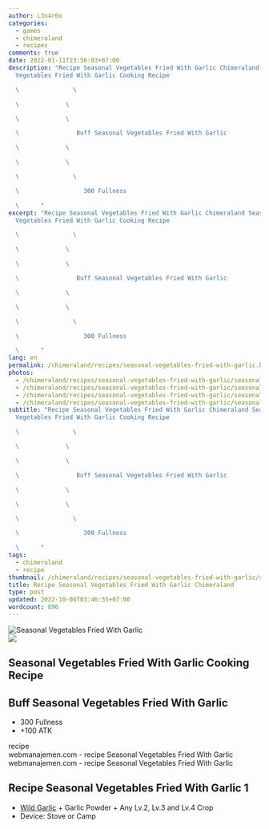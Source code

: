 ```yaml
---
author: L3n4r0x
categories:
  - games
  - chimeraland
  - recipes
comments: true
date: 2022-01-11T23:56:03+07:00
description: "Recipe Seasonal Vegetables Fried With Garlic Chimeraland Seasonal
  Vegetables Fried With Garlic Cooking Recipe

  \               \ 

  \             \ 

  \             \ 

  \                Buff Seasonal Vegetables Fried With Garlic

  \             \ 

  \             \ 

  \               \ 

  \                  300 Fullness

  \      "
excerpt: "Recipe Seasonal Vegetables Fried With Garlic Chimeraland Seasonal
  Vegetables Fried With Garlic Cooking Recipe

  \               \ 

  \             \ 

  \             \ 

  \                Buff Seasonal Vegetables Fried With Garlic

  \             \ 

  \             \ 

  \               \ 

  \                  300 Fullness

  \      "
lang: en
permalink: /chimeraland/recipes/seasonal-vegetables-fried-with-garlic.html
photos:
  - /chimeraland/recipes/seasonal-vegetables-fried-with-garlic/seasonal-vegetables-fried-with-garlic.webp
  - /chimeraland/recipes/seasonal-vegetables-fried-with-garlic/seasonal-vegetables-fried-with-garlic-name.webp
  - /chimeraland/recipes/seasonal-vegetables-fried-with-garlic/seasonal-vegetables-fried-with-garlic-icon.webp
  - /chimeraland/recipes/seasonal-vegetables-fried-with-garlic/seasonal-vegetables-fried-with-garlic-material.webp
subtitle: "Recipe Seasonal Vegetables Fried With Garlic Chimeraland Seasonal
  Vegetables Fried With Garlic Cooking Recipe

  \               \ 

  \             \ 

  \             \ 

  \                Buff Seasonal Vegetables Fried With Garlic

  \             \ 

  \             \ 

  \               \ 

  \                  300 Fullness

  \      "
tags:
  - chimeraland
  - recipe
thumbnail: /chimeraland/recipes/seasonal-vegetables-fried-with-garlic/seasonal-vegetables-fried-with-garlic.webp
title: Recipe Seasonal Vegetables Fried With Garlic Chimeraland
type: post
updated: 2022-10-06T03:46:55+07:00
wordcount: 896
---
```


<link
  rel="stylesheet"
  href="https://rawcdn.githack.com/dimaslanjaka/Web-Manajemen/870a349/css/bootstrap-5-3-0-alpha3-wrapper.css"
/>
<section id="bootstrap-wrapper">
  <div data-bs-theme="dark">
    <div class="card mb-2">
      <div class="card-body">
        <div class="row g-0">
          <div class="col-sm-4 position-relative mb-2">
            <img
              src="https://www.webmanajemen.com/chimeraland/recipes/seasonal-vegetables-fried-with-garlic/seasonal-vegetables-fried-with-garlic-material.webp"
              class="card-img fit-cover w-100 h-100"
              alt="Seasonal Vegetables Fried With Garlic"
              data-fancybox="true"
            />
          </div>
          <div class="col-sm-8 mb-2">
            <div class="card-body">
              <div class="d-flex flex-row align-items-center mb-3">
                <img
                  class="d-inline-block me-2"
                  src="https://www.webmanajemen.com/chimeraland/recipes/seasonal-vegetables-fried-with-garlic/seasonal-vegetables-fried-with-garlic-icon.webp"
                  width="auto"
                  height="auto"
                  style="vertical-align: middle"
                />
                <h2 class="fs-5">
                  Seasonal Vegetables Fried With Garlic Cooking Recipe
                </h2>
              </div>
              <h2 class="card-title fs-5">
                Buff Seasonal Vegetables Fried With Garlic
              </h2>
              <div class="card-text">
                <ul>
                  <li>300 Fullness</li>
                  <li>+100 ATK</li>
                </ul>
              </div>
              <span class="badge rounded-pill">recipe</span>
            </div>
            <div class="card-footer text-end text-muted mt-auto">
              webmanajemen.com - recipe Seasonal Vegetables Fried With Garlic
            </div>
          </div>
        </div>
      </div>
      <div class="card-footer text-end text-muted">
        webmanajemen.com - recipe Seasonal Vegetables Fried With Garlic
      </div>
    </div>
    <div class="row mb-2">
      <div class="col-12 col-lg-6 recipe-item mb-2">
        <div class="card">
          <div class="card-body">
            <h2 class="card-title fs-5">
              Recipe Seasonal Vegetables Fried With Garlic 1
            </h2>
            <div class="card-text">
              <ul>
                <li>
                  <a
                    class="text-decoration-none text-primary"
                    href="/chimeraland/materials/wild-garlic.html"
                    >Wild Garlic</a
                  ><span> + </span>Garlic Powder<span> + </span>Any Lv.2, Lv.3
                  and Lv.4 Crop
                </li>
                <li>Device: Stove or Camp</li>
              </ul>
            </div>
          </div>
        </div>
      </div>
    </div>
  </div>
</section>